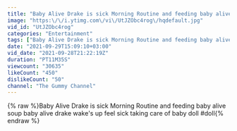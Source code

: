 ```yaml
---
title: "Baby Alive Drake is sick Morning Routine and feeding baby alive soup"
image: "https:\/\/i.ytimg.com\/vi\/UtJZObc4rog\/hqdefault.jpg"
vid_id: "UtJZObc4rog"
categories: "Entertainment"
tags: ["Baby Alive Drake is sick Morning Routine and feeding baby alive soup","baby alive Drake is sick morning routine","baby alive abby and drake"]
date: "2021-09-29T15:09:10+03:00"
vid_date: "2021-09-28T21:22:19Z"
duration: "PT11M35S"
viewcount: "30635"
likeCount: "450"
dislikeCount: "50"
channel: "The Gummy Channel"
---
```

{% raw %}Baby Alive Drake is sick Morning Routine and feeding baby alive soup baby alive drake wake's up feel sick taking care of baby doll   #doll{% endraw %}
